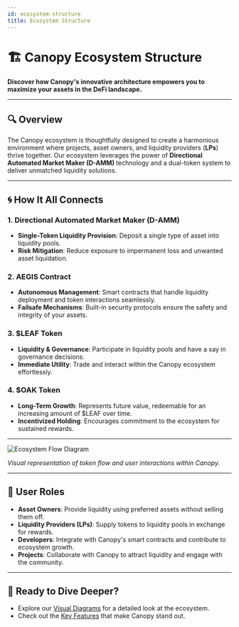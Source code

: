 ```yaml
---
id: ecosystem-structure
title: Ecosystem Structure
---
```


# 🏗️ Canopy Ecosystem Structure

**Discover how Canopy's innovative architecture empowers you to maximize your assets in the DeFi landscape.**

---

## 🔍 Overview

The Canopy ecosystem is thoughtfully designed to create a harmonious environment where projects, asset owners, and liquidity providers (**LPs**) thrive together. Our ecosystem leverages the power of **Directional Automated Market Maker (D-AMM)** technology and a dual-token system to deliver unmatched liquidity solutions.

---

## 🌀 **How It All Connects**

### 1. **Directional Automated Market Maker (D-AMM)**

- **Single-Token Liquidity Provision**: Deposit a single type of asset into liquidity pools.
- **Risk Mitigation**: Reduce exposure to impermanent loss and unwanted asset liquidation.

### 2. **AEGIS Contract**

- **Autonomous Management**: Smart contracts that handle liquidity deployment and token interactions seamlessly.
- **Failsafe Mechanisms**: Built-in security protocols ensure the safety and integrity of your assets.

### 3. **$LEAF Token**

- **Liquidity & Governance**: Participate in liquidity pools and have a say in governance decisions.
- **Immediate Utility**: Trade and interact within the Canopy ecosystem effortlessly.

### 4. **$OAK Token**

- **Long-Term Growth**: Represents future value, redeemable for an increasing amount of $LEAF over time.
- **Incentivized Holding**: Encourages commitment to the ecosystem for sustained rewards.

---

![Ecosystem Flow Diagram](../assets/images/ecosystem-flow-diagram.png)

*Visual representation of token flow and user interactions within Canopy.*

---

## 👥 **User Roles**

- **Asset Owners**: Provide liquidity using preferred assets without selling them off.
- **Liquidity Providers (LPs)**: Supply tokens to liquidity pools in exchange for rewards.
- **Developers**: Integrate with Canopy's smart contracts and contribute to ecosystem growth.
- **Projects**: Collaborate with Canopy to attract liquidity and engage with the community.

---

## 🚀 **Ready to Dive Deeper?**

- Explore our [Visual Diagrams](visual-diagrams.md) for a detailed look at the ecosystem.
- Check out the [Key Features](../key-features/user-friendly-interface.md) that make Canopy stand out.

